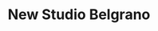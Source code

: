 ---
title: "New Studio Belgrano"
url: /ciudad-autonoma-de-buenos-aires/new-studio-belgrano/
shop: peluquería
---